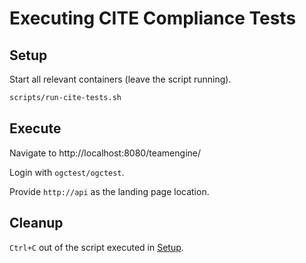 # Executing CITE Compliance Tests

## Setup

Start all relevant containers (leave the script running).

```sh
scripts/run-cite-tests.sh
```

## Execute

Navigate to http://localhost:8080/teamengine/

Login with `ogctest/ogctest`.

Provide `http://api` as the landing page location.

## Cleanup

`Ctrl+C` out of the script executed in [Setup](#setup).
